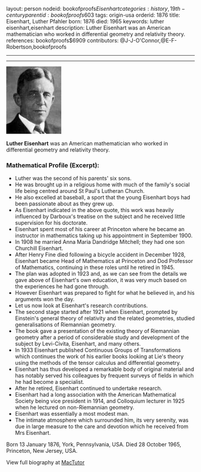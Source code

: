layout: person
nodeid: bookofproofs$Eisenhart
categories: history,19th-century
parentid: bookofproofs$603
tags: origin-usa
orderid: 1876
title: Eisenhart, Luther Pfahler
born: 1876
died: 1965
keywords: luther eisenhart,eisenhart
description: Luther Eisenhart was an American mathematician who worked in differential geometry and relativity theory.
references: bookofproofs$6909
contributors: @J-J-O'Connor,@E-F-Robertson,bookofproofs

---



---

![Eisenhart.jpg](https://github.com/bookofproofs/bookofproofs.github.io/blob/main/_sources/_assets/images/portraits/Eisenhart.jpg?raw=true)

**Luther Eisenhart** was an American mathematician who worked in differential geometry and relativity theory.

### Mathematical Profile (Excerpt):
* Luther was the second of his parents' six sons.
* He was brought up in a religious home with much of the family's social life being centred around St Paul's Lutheran Church.
* He also excelled at baseball, a sport that the young Eisenhart boys had been passionate about as they grew up.
* As Eisenhart indicated in the above quote, this work was heavily influenced by Darboux's treatise on the subject and he received little supervision for his doctorate.
* Eisenhart spent most of his career at Princeton where he became an instructor in mathematics taking up his appointment in September 1900.
* In 1908 he married Anna Maria Dandridge Mitchell; they had one son Churchill Eisenhart.
* After Henry Fine died following a bicycle accident in December 1928, Eisenhart became Head of Mathematics at Princeton and Dod Professor of Mathematics, continuing in these roles until he retired in 1945.
* The plan was adopted in 1923 and, as we can see from the details we gave above of Eisenhart's own education, it was very much based on the experiences he had gone through.
* However Eisenhart was prepared to fight for what he believed in, and his arguments won the day.
* Let us now look at Eisenhart's research contributions.
* The second stage started after 1921 when Eisenhart, prompted by Einstein's general theory of relativity and the related geometries, studied generalisations of Riemannian geometry.
* The book gave a presentation of the existing theory of Riemannian geometry after a period of considerable study and development of the subject by Levi-Civita, Eisenhart, and many others.
* In 1933 Eisenhart published Continuous Groups of Transformations  which continues the work of his earlier books looking at Lie's theory using the methods of the tensor calculus and differential geometry.
* Eisenhart has thus developed a remarkable body of original material and has notably served his colleagues by frequent surveys of fields in which he had become a specialist.
* After he retired, Eisenhart continued to undertake research.
* Eisenhart had a long association with the American Mathematical Society being vice president in 1914, and Colloquium lecturer in 1925 when he lectured on non-Riemannian geometry.
* Eisenhart was essentially a most modest man.
* The intimate atmosphere which surrounded him, its very serenity, was due in large measure to the care and devotion which he received from Mrs Eisenhart.

Born 13 January 1876, York, Pennsylvania, USA. Died 28 October 1965, Princeton, New Jersey, USA.

View full biography at [MacTutor](https://mathshistory.st-andrews.ac.uk/Biographies/Eisenhart/)
